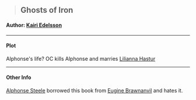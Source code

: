 >## Ghosts of Iron

#### Author: [Kairi Edelsson](../Characters/NPCs/Kairi%20Edelsson.md)

***

#### Plot

Alphonse's life? OC kills Alphonse and marries [Lilianna Hastur](../Characters/NPCs/Lilianna%20Hastur.md)

***

#### Other Info

[Alphonse Steele](../Characters/PCs/Alphonse%20Steele.md) borrowed this book from [Eugine Brawnanvil](../Characters/PCs/Eugine%20Brawnanvil.md) and hates it.